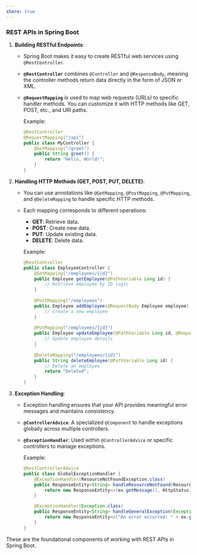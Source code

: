 ```yaml
---
share: true
---
```


### **REST APIs in Spring Boot**

1. **Building RESTful Endpoints**:
   - Spring Boot makes it easy to create RESTful web services using `@RestController`.
   - **`@RestController`** combines `@Controller` and `@ResponseBody`, meaning the controller methods return data directly in the form of JSON or XML.
   - **`@RequestMapping`** is used to map web requests (URLs) to specific handler methods. You can customize it with HTTP methods like GET, POST, etc., and URI paths.

     Example:
     ```java
     @RestController
     @RequestMapping("/api")
     public class MyController {
         @GetMapping("/greet")
         public String greet() {
             return "Hello, World!";
         }
     }
     ```

2. **Handling HTTP Methods (GET, POST, PUT, DELETE)**:
   - You can use annotations like `@GetMapping`, `@PostMapping`, `@PutMapping`, and `@DeleteMapping` to handle specific HTTP methods.
   - Each mapping corresponds to different operations:
     - **GET**: Retrieve data.
     - **POST**: Create new data.
     - **PUT**: Update existing data.
     - **DELETE**: Delete data.

     Example:
     ```java
     @RestController
     public class EmployeeController {
         @GetMapping("/employees/{id}")
         public Employee getEmployee(@PathVariable Long id) {
             // Retrieve employee by ID logic
         }
         
         @PostMapping("/employees")
         public Employee addEmployee(@RequestBody Employee employee) {
             // Create a new employee
         }
         
         @PutMapping("/employees/{id}")
         public Employee updateEmployee(@PathVariable Long id, @RequestBody Employee employee) {
             // Update employee details
         }
         
         @DeleteMapping("/employees/{id}")
         public String deleteEmployee(@PathVariable Long id) {
             // Delete an employee
             return "Deleted";
         }
     }
     ```

3. **Exception Handling**:
   - Exception handling ensures that your API provides meaningful error messages and maintains consistency.
   - **`@ControllerAdvice`**: A specialized `@Component` to handle exceptions globally across multiple controllers.
   - **`@ExceptionHandler`**: Used within `@ControllerAdvice` or specific controllers to manage exceptions.

     Example:
     ```java
     @RestControllerAdvice
     public class GlobalExceptionHandler {
         @ExceptionHandler(ResourceNotFoundException.class)
         public ResponseEntity<String> handleResourceNotFound(ResourceNotFoundException ex) {
             return new ResponseEntity<>(ex.getMessage(), HttpStatus.NOT_FOUND);
         }

         @ExceptionHandler(Exception.class)
         public ResponseEntity<String> handleGeneralException(Exception ex) {
             return new ResponseEntity<>("An error occurred: " + ex.getMessage(), HttpStatus.INTERNAL_SERVER_ERROR);
         }
     }
     ```

These are the foundational components of working with REST APIs in Spring Boot.